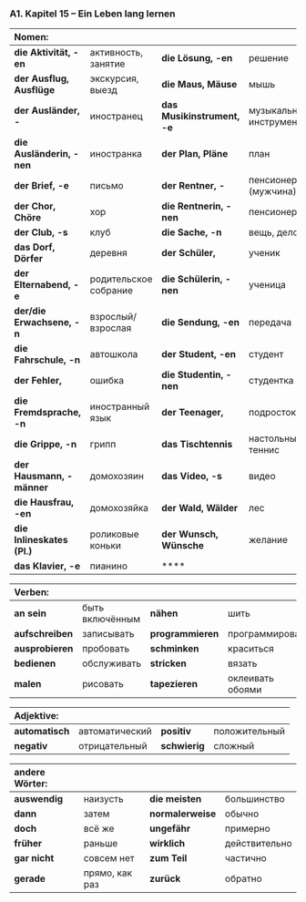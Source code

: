 ### A1. Kapitel 15 – Ein Leben lang lernen

| **Nomen:** ||||
|:---|:---|:---|:---|
| **die Aktivität, -en** | активность, занятие | **die Lösung, -en** | решение |
| **der Ausflug, Ausflüge** | экскурсия, выезд | **die Maus, Mäuse** | мышь |
| **der Ausländer, -** | иностранец | **das Musikinstrument, -e** | музыкальный инструмент |
| **die Ausländerin, -nen** | иностранка | **der Plan, Pläne** | план |
| **der Brief, -e** | письмо | **der Rentner, -** | пенсионер (мужчина) |
| **der Chor, Chöre** | хор | **die Rentnerin, -nen** | пенсионерка |
| **der Club, -s** | клуб | **die Sache, -n** | вещь, дело |
| **das Dorf, Dörfer** | деревня | **der Schüler,** | ученик |
| **der Elternabend, -e** | родительское собрание | **die Schülerin, -nen** | ученица |
| **der/die Erwachsene, -n** | взрослый/взрослая | **die Sendung, -en** | передача |
| **die Fahrschule, -n** | автошкола | **der Student, -en** | студент |
| **der Fehler,** | ошибка | **die Studentin, -nen** | студентка |
| **die Fremdsprache, -n** | иностранный язык | **der Teenager,** | подросток |
| **die Grippe, -n** | грипп | **das Tischtennis** | настольный теннис |
| **der Hausmann, -männer** | домохозяин | **das Video, -s** | видео |
| **die Hausfrau, -en** | домохозяйка | **der Wald, Wälder** | лес |
| **die Inlineskates (Pl.)** | роликовые коньки | **der Wunsch, Wünsche** | желание |
| **das Klavier, -e** | пианино | **** |  |


| **Verben:** ||||
|:---|:---|:---|:---|
| **an sein** | быть включённым | **nähen** | шить |
| **aufschreiben** | записывать | **programmieren** | программировать |
| **ausprobieren** | пробовать | **schminken** | краситься |
| **bedienen** | обслуживать | **stricken** | вязать |
| **malen** | рисовать | **tapezieren** | оклеивать обоями |


| **Adjektive:** ||||
|:---|:---|:---|:---|
| **automatisch** | автоматический | **positiv** | положительный |
| **negativ** | отрицательный | **schwierig** | сложный |


| **andere Wörter:** ||||
|:---|:---|:---|:---|
| **auswendig** | наизусть | **die meisten** | большинство |
| **dann** | затем | **normalerweise** | обычно |
| **doch** | всё же | **ungefähr** | примерно |
| **früher** | раньше | **wirklich** | действительно |
| **gar nicht** | совсем нет | **zum Teil** | частично |
| **gerade** | прямо, как раз | **zurück** | обратно |

